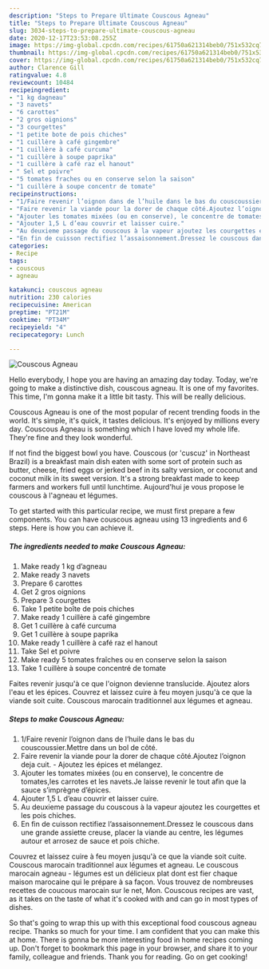 ```yaml
---
description: "Steps to Prepare Ultimate Couscous Agneau"
title: "Steps to Prepare Ultimate Couscous Agneau"
slug: 3034-steps-to-prepare-ultimate-couscous-agneau
date: 2020-12-17T23:53:08.255Z
image: https://img-global.cpcdn.com/recipes/61750a621314beb0/751x532cq70/couscous-agneau-photo-principale-de-la-recette.jpg
thumbnail: https://img-global.cpcdn.com/recipes/61750a621314beb0/751x532cq70/couscous-agneau-photo-principale-de-la-recette.jpg
cover: https://img-global.cpcdn.com/recipes/61750a621314beb0/751x532cq70/couscous-agneau-photo-principale-de-la-recette.jpg
author: Clarence Gill
ratingvalue: 4.8
reviewcount: 10484
recipeingredient:
- "1 kg dagneau"
- "3 navets"
- "6 carottes"
- "2 gros oignions"
- "3 courgettes"
- "1 petite bote de pois chiches"
- "1 cuillère à café gingembre"
- "1 cuillère à café curcuma"
- "1 cuillère à soupe paprika"
- "1 cuillère à café raz el hanout"
- " Sel et poivre"
- "5 tomates fraches ou en conserve selon la saison"
- "1 cuillère à soupe concentr de tomate"
recipeinstructions:
- "1/Faire revenir l’oignon dans de l’huile dans le bas du couscoussier.Mettre dans un bol de côté."
- "Faire revenir la viande pour la dorer de chaque côté.Ajoutez l’oignon deja cuit. Ajoutez les épices et mélangez."
- "Ajouter les tomates mixées (ou en conserve), le concentre de tomates,les carrotes et les navets.Je laisse revenir le tout afin que la sauce s’imprègne d’épices."
- "Ajouter 1,5 L d’eau couvrir et laisser cuire."
- "Au deuxieme passage du couscous à la vapeur ajoutez les courgettes et les pois chiches."
- "En fin de cuisson rectifiez l’assaisonnement.Dressez le couscous dans une grande assiette creuse, placer la viande au centre, les légumes autour et arrosez de sauce et pois chiche."
categories:
- Recipe
tags:
- couscous
- agneau

katakunci: couscous agneau 
nutrition: 230 calories
recipecuisine: American
preptime: "PT21M"
cooktime: "PT34M"
recipeyield: "4"
recipecategory: Lunch

---
```



![Couscous Agneau](https://img-global.cpcdn.com/recipes/61750a621314beb0/751x532cq70/couscous-agneau-photo-principale-de-la-recette.jpg)

Hello everybody, I hope you are having an amazing day today. Today, we're going to make a distinctive dish, couscous agneau. It is one of my favorites. This time, I'm gonna make it a little bit tasty. This will be really delicious.

Couscous Agneau is one of the most popular of recent trending foods in the world. It's simple, it's quick, it tastes delicious. It's enjoyed by millions every day. Couscous Agneau is something which I have loved my whole life. They're fine and they look wonderful.

If not find the biggest bowl you have. Couscous (or &#39;cuscuz&#39; in Northeast Brazil) is a breakfast main dish eaten with some sort of protein such as butter, cheese, fried eggs or jerked beef in its salty version, or coconut and coconut milk in its sweet version. It&#39;s a strong breakfast made to keep farmers and workers full until lunchtime. Aujourd&#39;hui je vous propose le couscous à l&#39;agneau et légumes.


To get started with this particular recipe, we must first prepare a few components. You can have couscous agneau using 13 ingredients and 6 steps. Here is how you can achieve it.

<!--inarticleads1-->

##### The ingredients needed to make Couscous Agneau:

1. Make ready 1 kg d’agneau
1. Make ready 3 navets
1. Prepare 6 carottes
1. Get 2 gros oignions
1. Prepare 3 courgettes
1. Take 1 petite boîte de pois chiches
1. Make ready 1 cuillère à café gingembre
1. Get 1 cuillère à café curcuma
1. Get 1 cuillère à soupe paprika
1. Make ready 1 cuillère à café raz el hanout
1. Take  Sel et poivre
1. Make ready 5 tomates fraîches ou en conserve selon la saison
1. Take 1 cuillère à soupe concentré de tomate


Faites revenir jusqu&#39;à ce que l&#39;oignon devienne translucide. Ajoutez alors l&#39;eau et les épices. Couvrez et laissez cuire à feu moyen jusqu&#39;à ce que la viande soit cuite. Couscous marocain traditionnel aux légumes et agneau. 

<!--inarticleads2-->

##### Steps to make Couscous Agneau:

1. 1/Faire revenir l’oignon dans de l’huile dans le bas du couscoussier.Mettre dans un bol de côté.
1. Faire revenir la viande pour la dorer de chaque côté.Ajoutez l’oignon deja cuit. - Ajoutez les épices et mélangez.
1. Ajouter les tomates mixées (ou en conserve), le concentre de tomates,les carrotes et les navets.Je laisse revenir le tout afin que la sauce s’imprègne d’épices.
1. Ajouter 1,5 L d’eau couvrir et laisser cuire.
1. Au deuxieme passage du couscous à la vapeur ajoutez les courgettes et les pois chiches.
1. En fin de cuisson rectifiez l’assaisonnement.Dressez le couscous dans une grande assiette creuse, placer la viande au centre, les légumes autour et arrosez de sauce et pois chiche.


Couvrez et laissez cuire à feu moyen jusqu&#39;à ce que la viande soit cuite. Couscous marocain traditionnel aux légumes et agneau. Le couscous marocain agneau - légumes est un délicieux plat dont est fier chaque maison marocaine qui le prépare à sa façon. Vous trouvez de nombreuses recettes de coucous marocain sur le net, Mon. Couscous recipes are vast, as it takes on the taste of what it&#39;s cooked with and can go in most types of dishes. 

So that's going to wrap this up with this exceptional food couscous agneau recipe. Thanks so much for your time. I am confident that you can make this at home. There is gonna be more interesting food in home recipes coming up. Don't forget to bookmark this page in your browser, and share it to your family, colleague and friends. Thank you for reading. Go on get cooking!
